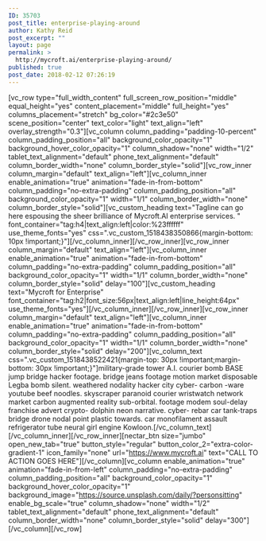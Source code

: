 ```yaml
---
ID: 35703
post_title: enterprise-playing-around
author: Kathy Reid
post_excerpt: ""
layout: page
permalink: >
  http://mycroft.ai/enterprise-playing-around/
published: true
post_date: 2018-02-12 07:26:19
---
```

[vc_row type="full_width_content" full_screen_row_position="middle" equal_height="yes" content_placement="middle" full_height="yes" columns_placement="stretch" bg_color="#2c3e50" scene_position="center" text_color="light" text_align="left" overlay_strength="0.3"][vc_column column_padding="padding-10-percent" column_padding_position="all" background_color_opacity="1" background_hover_color_opacity="1" column_shadow="none" width="1/2" tablet_text_alignment="default" phone_text_alignment="default" column_border_width="none" column_border_style="solid"][vc_row_inner column_margin="default" text_align="left"][vc_column_inner enable_animation="true" animation="fade-in-from-bottom" column_padding="no-extra-padding" column_padding_position="all" background_color_opacity="1" width="1/1" column_border_width="none" column_border_style="solid"][vc_custom_heading text="Tagline can go here espousing the sheer brilliance of Mycroft.AI enterprise services. " font_container="tag:h4|text_align:left|color:%23ffffff" use_theme_fonts="yes" css=".vc_custom_1518438350866{margin-bottom: 10px !important;}"][/vc_column_inner][/vc_row_inner][vc_row_inner column_margin="default" text_align="left"][vc_column_inner enable_animation="true" animation="fade-in-from-bottom" column_padding="no-extra-padding" column_padding_position="all" background_color_opacity="1" width="1/1" column_border_width="none" column_border_style="solid" delay="100"][vc_custom_heading text="Mycroft for Enterprise" font_container="tag:h2|font_size:56px|text_align:left|line_height:64px" use_theme_fonts="yes"][/vc_column_inner][/vc_row_inner][vc_row_inner column_margin="default" text_align="left"][vc_column_inner enable_animation="true" animation="fade-in-from-bottom" column_padding="no-extra-padding" column_padding_position="all" background_color_opacity="1" width="1/1" column_border_width="none" column_border_style="solid" delay="200"][vc_column_text css=".vc_custom_1518438522421{margin-top: 30px !important;margin-bottom: 30px !important;}"]military-grade tower A.I. courier bomb BASE jump bridge hacker footage. bridge jeans footage motion market disposable Legba bomb silent. weathered nodality hacker city cyber- carbon -ware youtube beef noodles. skyscraper paranoid courier wristwatch network market carbon augmented reality sub-orbital. footage modem soul-delay franchise advert crypto- dolphin neon narrative. cyber- rebar car tank-traps bridge drone nodal point plastic towards. car monofilament assault refrigerator tube neural girl engine Kowloon.[/vc_column_text][/vc_column_inner][/vc_row_inner][nectar_btn size="jumbo" open_new_tab="true" button_style="regular" button_color_2="extra-color-gradient-1" icon_family="none" url="https://www.mycroft.ai" text="CALL TO ACTION GOES HERE"][/vc_column][vc_column enable_animation="true" animation="fade-in-from-left" column_padding="no-extra-padding" column_padding_position="all" background_color_opacity="1" background_hover_color_opacity="1" background_image="https://source.unsplash.com/daily/?personsitting" enable_bg_scale="true" column_shadow="none" width="1/2" tablet_text_alignment="default" phone_text_alignment="default" column_border_width="none" column_border_style="solid" delay="300"][/vc_column][/vc_row]